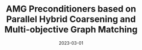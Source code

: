 ---
title: "AMG Preconditioners based on Parallel Hybrid Coarsening and Multi-objective Graph Matching"
collection: publications
permalink: /publication/2023-03-01-AMG-Preconditioners-based-on-Parallel-Hybrid-Coarsening-and-Multi-objective-Graph-Matching
date: 2023-03-01
venue: 'In the proceedings of 2023 31st Euromicro International Conference on Parallel, Distributed and Network-Based Processing (PDP)'
link: 'https://ieeexplore.ieee.org/document/10137155/'
citation: ' Pasqua D&apos;Ambra,  Fabio Durastante,  S M Ferdous,  Salvatore Filippone,  Mahantesh Halappanavar,  Alex Pothen, &quot;AMG Preconditioners based on Parallel Hybrid Coarsening and Multi-objective Graph Matching.&quot; In the proceedings of 2023 31st Euromicro International Conference on Parallel, Distributed and Network-Based Processing (PDP), 2023.'
paperurl: "/files/pdf/papers/D&apos;Ambra et al_2023_AMG Preconditioners based on Parallel Hybrid Coarsening and Multi-objective.pdf"
---